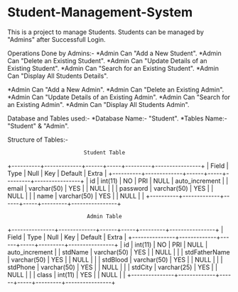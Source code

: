 # Student-Management-System

This is a project to manage Students. Students can be managed by "Admins" after Successfull Login.

Operations Done by Admins:-
*Admin Can "Add a New Student".
*Admin Can "Delete an Existing Student".
*Admin Can "Update Details of an Existing Student".
*Admin Can "Search for an Existing Student".
*Admin Can "Display All Students Details".

*Admin Can "Add a New Admin".
*Admin Can "Delete an Existing Admin".
*Admin Can "Update Details of an Existing Admin".
*Admin Can "Search for an Existing Admin".
*Admin Can "Display All Students Admin".

Database and Tables used:-
*Database Name:- "Student".
*Tables Name:- "Student" & "Admin".

Structure of Tables:-

                            Student Table
+----------+-------------+------+-----+---------+----------------+
| Field    | Type        | Null | Key | Default | Extra          |
+----------+-------------+------+-----+---------+----------------+
| id       | int(11)     | NO   | PRI | NULL    | auto_increment |
| email    | varchar(50) | YES  |     | NULL    |                |
| password | varchar(50) | YES  |     | NULL    |                |
| name     | varchar(50) | YES  |     | NULL    |                |
+----------+-------------+------+-----+---------+----------------+

                             Admin Table
+---------------+-------------+------+-----+---------+----------------+
| Field         | Type        | Null | Key | Default | Extra          |
+---------------+-------------+------+-----+---------+----------------+
| id            | int(11)     | NO   | PRI | NULL    | auto_increment |
| stdName       | varchar(50) | YES  |     | NULL    |                |
| stdFatherName | varchar(50) | YES  |     | NULL    |                |
| stdBlood      | varchar(50) | YES  |     | NULL    |                |
| stdPhone      | varchar(50) | YES  |     | NULL    |                |
| stdCity       | varchar(25) | YES  |     | NULL    |                |
| class         | int(11)     | YES  |     | NULL    |                |
+---------------+-------------+------+-----+---------+----------------+
